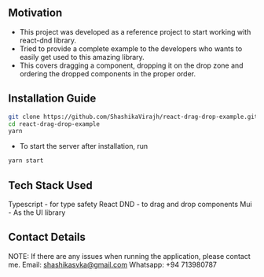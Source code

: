 ## Motivation

- This project was developed as a reference project to start working with react-dnd library.
- Tried to provide a complete example to the developers who wants to easily get used to this amazing library.
- This covers dragging a component, dropping it on the drop zone and ordering the dropped components in the proper order.

## Installation Guide

```bash
git clone https://github.com/ShashikaVirajh/react-drag-drop-example.git
cd react-drag-drop-example
yarn
```

- To start the server after installation, run

```bash
yarn start
```

## Tech Stack Used

Typescript - for type safety
React DND - to drag and drop components
Mui - As the UI library

## Contact Details

NOTE: If there are any issues when running the application, please contact me.
Email: shashikasvka@gmail.com
Whatsapp: +94 713980787

